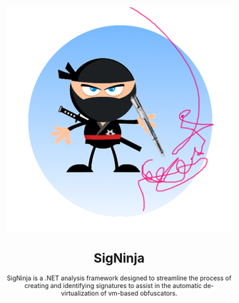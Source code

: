 <div align="center">

<img src="logo.png">

# SigNinja

SigNinja is a .NET analysis framework designed to streamline the process of creating and identifying signatures to assist in the automatic de-virtualization of vm-based obfuscators.

</div>